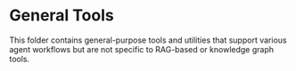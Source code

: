# General Tools

This folder contains general-purpose tools and utilities that support various agent workflows but are not specific to RAG-based or knowledge graph tools.


